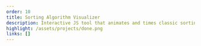 ```yaml
---
order: 10
title: Sorting Algorithm Visualizer
description: Interactive JS tool that animates and times classic sorting algorithms.
highlight: /assets/projects/done.png
links: []
---
```

